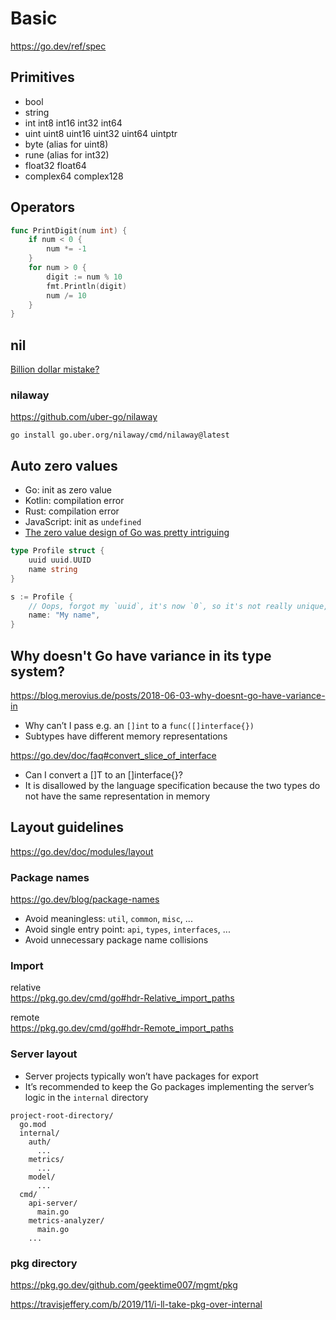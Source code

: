 # Basic

https://go.dev/ref/spec

## Primitives

* bool
* string
* int  int8  int16  int32  int64
* uint uint8 uint16 uint32 uint64 uintptr
* byte (alias for uint8)
* rune (alias for int32)
* float32 float64
* complex64 complex128

## Operators

```go
func PrintDigit(num int) {
    if num < 0 {
        num *= -1
    }
    for num > 0 {
        digit := num % 10
        fmt.Println(digit)
        num /= 10
    }
}
```

## nil

[Billion dollar mistake?](https://www.reddit.com/r/golang/comments/18sncxt/go_nil_panic_and_the_billion_dollar_mistake)

### nilaway

https://github.com/uber-go/nilaway

```shell
go install go.uber.org/nilaway/cmd/nilaway@latest
```

## Auto zero values

* Go: init as zero value
* Kotlin: compilation error
* Rust: compilation error
* JavaScript: init as `undefined`
* [The zero value design of Go was pretty intriguing](https://www.reddit.com/r/golang/comments/18sncxt/comment/kf9dha8/?utm_source=share&utm_medium=web2x&context=3)

```go
type Profile struct {
    uuid uuid.UUID
    name string
}

s := Profile {
    // Oops, forgot my `uuid`, it's now `0`, so it's not really unique, is it?
    name: "My name",
}
```

## Why doesn't Go have variance in its type system?

https://blog.merovius.de/posts/2018-06-03-why-doesnt-go-have-variance-in
* Why can’t I pass e.g. an `[]int` to a `func([]interface{})`
* Subtypes have different memory representations

https://go.dev/doc/faq#convert_slice_of_interface
* Can I convert a []T to an []interface{}?
* It is disallowed by the language specification because the two types do not have the same representation in memory

## Layout guidelines

https://go.dev/doc/modules/layout

### Package names

https://go.dev/blog/package-names

* Avoid meaningless: `util`, `common`, `misc`, ...
* Avoid single entry point: `api`, `types`, `interfaces`, ...
* Avoid unnecessary package name collisions

### Import

relative\
https://pkg.go.dev/cmd/go#hdr-Relative_import_paths

remote\
https://pkg.go.dev/cmd/go#hdr-Remote_import_paths

### Server layout

* Server projects typically won’t have packages for export
* It’s recommended to keep the Go packages implementing the server’s logic in the `internal` directory

```
project-root-directory/
  go.mod
  internal/
    auth/
      ...
    metrics/
      ...
    model/
      ...
  cmd/
    api-server/
      main.go
    metrics-analyzer/
      main.go
    ...
```

### pkg directory

https://pkg.go.dev/github.com/geektime007/mgmt/pkg

https://travisjeffery.com/b/2019/11/i-ll-take-pkg-over-internal

